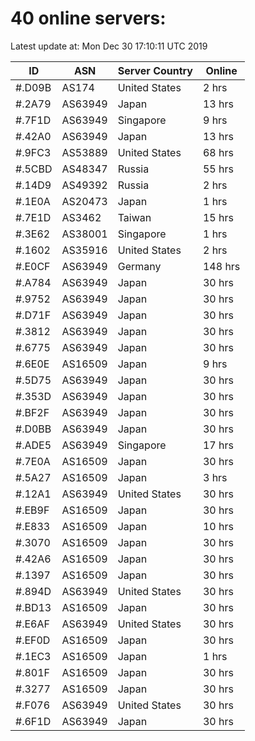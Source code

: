 # 40 online servers:

Latest update at: Mon Dec 30 17:10:11 UTC 2019

| ID | ASN | Server Country | Online |
| -- | --- | -------------- | ------ |
| #.D09B | AS174 | United States | 2 hrs |
| #.2A79 | AS63949 | Japan | 13 hrs |
| #.7F1D | AS63949 | Singapore | 9 hrs |
| #.42A0 | AS63949 | Japan | 13 hrs |
| #.9FC3 | AS53889 | United States | 68 hrs |
| #.5CBD | AS48347 | Russia | 55 hrs |
| #.14D9 | AS49392 | Russia | 2 hrs |
| #.1E0A | AS20473 | Japan | 1 hrs |
| #.7E1D | AS3462 | Taiwan | 15 hrs |
| #.3E62 | AS38001 | Singapore | 1 hrs |
| #.1602 | AS35916 | United States | 2 hrs |
| #.E0CF | AS63949 | Germany | 148 hrs |
| #.A784 | AS63949 | Japan | 30 hrs |
| #.9752 | AS63949 | Japan | 30 hrs |
| #.D71F | AS63949 | Japan | 30 hrs |
| #.3812 | AS63949 | Japan | 30 hrs |
| #.6775 | AS63949 | Japan | 30 hrs |
| #.6E0E | AS16509 | Japan | 9 hrs |
| #.5D75 | AS63949 | Japan | 30 hrs |
| #.353D | AS63949 | Japan | 30 hrs |
| #.BF2F | AS63949 | Japan | 30 hrs |
| #.D0BB | AS63949 | Japan | 30 hrs |
| #.ADE5 | AS63949 | Singapore | 17 hrs |
| #.7E0A | AS16509 | Japan | 30 hrs |
| #.5A27 | AS16509 | Japan | 3 hrs |
| #.12A1 | AS63949 | United States | 30 hrs |
| #.EB9F | AS16509 | Japan | 30 hrs |
| #.E833 | AS16509 | Japan | 10 hrs |
| #.3070 | AS16509 | Japan | 30 hrs |
| #.42A6 | AS16509 | Japan | 30 hrs |
| #.1397 | AS16509 | Japan | 30 hrs |
| #.894D | AS63949 | United States | 30 hrs |
| #.BD13 | AS16509 | Japan | 30 hrs |
| #.E6AF | AS63949 | United States | 30 hrs |
| #.EF0D | AS16509 | Japan | 30 hrs |
| #.1EC3 | AS16509 | Japan | 1 hrs |
| #.801F | AS16509 | Japan | 30 hrs |
| #.3277 | AS16509 | Japan | 30 hrs |
| #.F076 | AS63949 | United States | 30 hrs |
| #.6F1D | AS63949 | Japan | 30 hrs |

